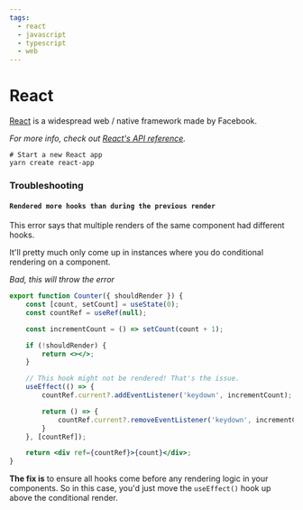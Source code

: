 ```yaml
---
tags:
  - react
  - javascript
  - typescript
  - web
---
```


# React

[React](https://react.dev/) is a widespread web / native framework made by Facebook.

*For more info, check out [React's API reference](https://react.dev/reference/react).*

```shell
# Start a new React app
yarn create react-app
```

### Troubleshooting

#### `Rendered more hooks than during the previous render`

This error says that multiple renders of the same component had different hooks.

It'll pretty much only come up in instances where you do conditional rendering on a component.

*Bad, this will throw the error*
```jsx
export function Counter({ shouldRender }) {
	const [count, setCount] = useState(0);
	const countRef = useRef(null);

	const incrementCount = () => setCount(count + 1);

	if (!shouldRender) {
		return <></>;
	}

	// This hook might not be rendered! That's the issue.
	useEffect(() => {
		countRef.current?.addEventListener('keydown', incrementCount);

		return () => {
			countRef.current?.removeEventListener('keydown', incrementCount);
		}
	}, [countRef]);

	return <div ref={countRef}>{count}</div>;
}
```

**The fix is** to ensure all hooks come before any rendering logic in your components.
So in this case, you'd just move the `useEffect()` hook up above the conditional render.